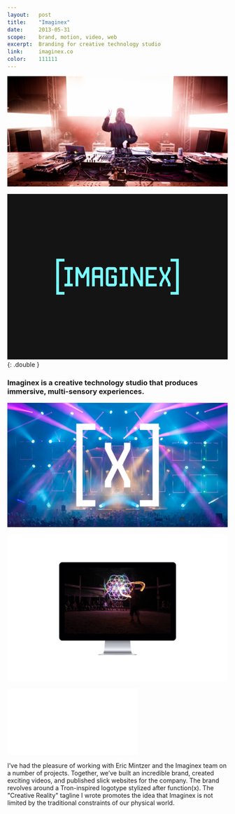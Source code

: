 ```yaml
---
layout:   post
title:    "Imaginex"
date:     2013-05-31
scope:    brand, motion, video, web
excerpt:  Branding for creative technology studio
link:     imaginex.co
color:    111111
---
```


![Dreamscape](/images/imaginex_dreamscape.jpg)

![Bumper](/images/imaginex_bumper.gif){: .double }
<h3 class="double">Imaginex is a creative technology studio that produces immersive, multi-sensory experiences.</h3>

![Pretty Lights](/images/imaginex_pretty-lights.png)

![Web](/images/imaginex_web-display.png)

<div class="embed">
    <iframe src="//player.vimeo.com/video/67373009?title=0&amp;byline=0&amp;portrait=0&amp;color=78ffff" frameborder="0" webkitallowfullscreen mozallowfullscreen allowfullscreen></iframe>
</div>

<p class="body">I’ve had the pleasure of working with Eric Mintzer and the Imaginex team on a number of projects. Together, we’ve built an incredible brand, created exciting videos, and published slick websites for the company. The brand revolves around a Tron-inspired logotype stylized after function(x). The "Creative Reality" tagline I wrote promotes the idea that Imaginex is not limited by the traditional constraints of our physical world.</p>